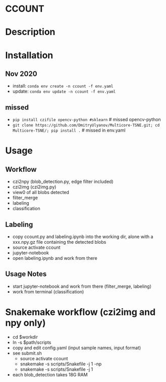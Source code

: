 # CCOUNT

# Description

# Installation
## Nov 2020 
- install: `conda env create -n ccount -f env.yaml`
- update: `conda env update -n ccount -f env.yaml`
## missed
- `pip install czifile opencv-python #sklearn` # missed opencv-python
- `git clone https://github.com/DmitryUlyanov/Multicore-TSNE.git; cd Multicore-TSNE/; pip install .` # missed in env.yaml

# Usage
## Workflow
- czi2npy (blob_detection.py, edge filter included)
- czi2img (czi2img.py)
- view0 of all blobs detected
- filter_merge
- labeling
- classification
## Labeling
- copy ccount.py and labeling.ipynb into the working dir, alone with a xxx.npy.gz file containing the detected blobs
- source activate ccount
- jupyter-notebook
- open labeling.ipynb and work from there
## Usage Notes
- start jupyter-notebook and work from there (filter_merge, labeling)
- work from terminal (classification)

# Snakemake workflow (czi2img and npy only)
- cd $workdir
- ln -s $path/scripts
- copy and edit config.yaml (input sample names, input format)
- see submit.sh
	- source activate ccount
	- snakemake -s scripts/Snakefile  -j 1 -np
	- snakemake -s scripts/Snakefile -j 1
- each blob_detection takes 18G RAM
